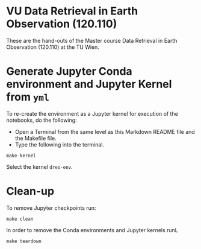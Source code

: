 # VU Data Retrieval in Earth Observation (120.110)

These are the hand-outs of the Master course Data Retrieval in Earth Observation (120.110) at the TU Wien.

# Generate Jupyter Conda environment and Jupyter Kernel from `yml`

To re-create the environment as a Jupyter kernel for execution of the notebooks, do the following:

- Open a Terminal from the same level as this Markdown README file and the Makefile file.
- Type the following into the terminal.

```
make kernel
```

Select the kernel `dreo-env`.

# Clean-up

To remove Jupyter checkpoints run:

```
make clean
```

In order to remove the Conda environments and Jupyter kernels runL

```
make teardown
```
